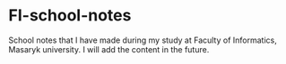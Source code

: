 # FI-school-notes
School notes that I have made during my study at Faculty of Informatics, Masaryk university. I will add the content in the future.

